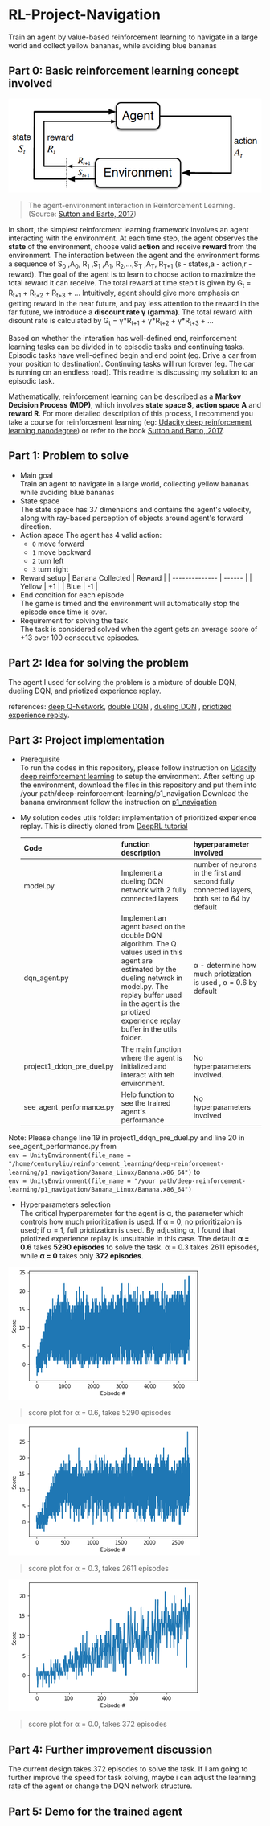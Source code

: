 # RL-Project-Navigation
Train an agent by value-based reinforcement learning to navigate in a large world and collect yellow bananas, while avoiding blue bananas

## Part 0: Basic reinforcement learning concept involved
![](https://github.com/CenturyLiu/RL-Project-Navigation/blob/master/pictures/rl-basic.png)
> The agent-environment interaction in Reinforcement Learning.(Source: [Sutton and Barto, 2017](http://incompleteideas.net/book/RLbook2020.pdf))

In short, the simplest reinforcment learning framework involves an agent interacting with the environment. At each time step, the agent observes the **state** of the environment, choose valid **action** and receive **reward** from the environment. The interaction between the agent and the environment forms a sequence of S<sub>0</sub> ,A<sub>0</sub>, R<sub>1</sub> ,S<sub>1</sub> ,A<sub>1</sub>, R<sub>2</sub>,...,S<sub>T</sub> ,A<sub>T</sub>, R<sub>T+1</sub>       (s - states,a - action,r - reward). The goal of the agent is to learn to choose action to maximize the total reward it can receive. The total reward at time step t is given by G<sub>t</sub> = R<sub>t+1</sub> + R<sub>t+2</sub> + R<sub>t+3</sub> + ... Intuitively, agent should give more emphasis on getting reward in the near future, and pay less attention to the reward in the far future, we introduce a **discount rate γ (gamma)**. The total reward with disount rate is calculated by G<sub>t</sub> = γ\*R<sub>t+1</sub> + γ\*R<sub>t+2</sub> + γ\*R<sub>t+3</sub> + ...

Based on whether the interation has well-defined end, reinforcement learning tasks can be divided in to episodic tasks and continuing tasks. Episodic tasks have well-defined begin and end point (eg. Drive a car from your position to destination). Continuing tasks will run forever (eg. The car is running on an endless road). This readme is discussing my solution to an episodic task.

Mathematically, reinforcement learning can be described as a **Markov Decision Process (MDP)**, which involves **state space S**, **action space A** and **reward R**. For more detailed description of this process, I recommend you take a course for reinforcement learning (eg: [Udacity deep reinforcement learning nanodegree](https://www.udacity.com/course/deep-reinforcement-learning-nanodegree--nd893)) or refer to the book [Sutton and Barto, 2017](http://incompleteideas.net/book/RLbook2020.pdf).  

## Part 1: Problem to solve
   - Main goal                                                                                                                                            
     Train an agent to navigate in a large world, collecting yellow bananas while avoiding blue bananas
   - State space                                                                                                           
     The state space has 37 dimensions and contains the agent's velocity, along with ray-based perception of objects around agent's forward direction.
   - Action space
     The agent has 4 valid action:
     - `0` move forward
     - `1` move backward
     - `2` turn left
     - `3` turn right
   - Reward setup
     | Banana Collected | Reward |
     |  --------------  | ------ |
     | Yellow           | +1     |
     | Blue             | -1     |
   - End condition for each episode                                                                                       
     The game is timed and the environment will automatically stop the episode once time is over.
   - Requirement for solving the task                                                                                      
     The task is considered solved when the agent gets an average score of +13 over 100 consecutive episodes. 
## Part 2: Idea for solving the problem
The agent I used for solving the problem is a mixture of double DQN, dueling DQN, and priotized experience replay.


references: [deep Q-Network](https://storage.googleapis.com/deepmind-media/dqn/DQNNaturePaper.pdf), [double DQN](https://arxiv.org/abs/1509.06461) , [dueling DQN](https://arxiv.org/abs/1511.06581) , [priotized experience replay](https://arxiv.org/abs/1511.05952).

## Part 3: Project implementation
   - Prerequisite                                                                                                             
     To run the codes in this repository, please follow instruction on [Udacity deep reinforcement learning](https://github.com/udacity/deep-reinforcement-learning) to setup the environment.
     After setting up the environment, download the files in this repository and put them into /your path/deep-reinforcement-learning/p1_navigation
     Download the banana environment follow the instruction on [p1_navigation](https://github.com/udacity/deep-reinforcement-learning/tree/master/p1_navigation)
   - My solution codes
     utils folder: implementation of prioritized experience replay. This is directly cloned from [DeepRL tutorial](https://github.com/qfettes/DeepRL-Tutorials/tree/master/utils)
     
     | Code   | function description | hyperparameter involved |
     | ---    | -------------------- | ----------------------- |
     |model.py|Implement a dueling DQN network with 2 fully connected layers| number of neurons in the first and second fully connected layers, both set to 64 by default|
     |dqn_agent.py|Implement an agent based on the double DQN algorithm. The Q values used in this agent are estimated by the dueling netwrok in model.py. The replay buffer used in the agent is the priotized experience replay buffer in the utils folder.|α - determine how much priotization is used , α = 0.6 by default|
     |project1_ddqn_pre_duel.py|The main function where the agent is initialized and interact with teh environment.|No hyperparameters involved.|
     |see_agent_performance.py|Help function to see the trained agent's performance|No hyperparameters involved|
   
   Note: Please change line 19 in project1_ddqn_pre_duel.py and line 20 in see_agent_performance.py
   from                                                                                                                                       
   `env = UnityEnvironment(file_name = "/home/centuryliu/reinforcement_learning/deep-reinforcement-learning/p1_navigation/Banana_Linux/Banana.x86_64")`
   to                                                                                                                                          
   `env = UnityEnvironment(file_name = "/your path/deep-reinforcement-learning/p1_navigation/Banana_Linux/Banana.x86_64")`
   
   
   
   - Hyperparameters selection                                                                                                   
   The critical hyperparemeter for the agent is α, the parameter which controls how much prioritization is used. If α = 0, no prioritizaion is used; if α = 1, full priotization is used.
   By adjusting α, I found that priotized experience replay is unsuitable in this case. The default **α = 0.6** takes **5290 episodes** to solve the task. α = 0.3 takes 2611 episodes, while **α = 0** takes only **372 episodes**. 
   
   ![](https://github.com/CenturyLiu/RL-Project-Navigation/blob/master/pictures/solution_5290.png)
   >  score plot for α = 0.6, takes 5290 episodes
   
   ![](https://github.com/CenturyLiu/RL-Project-Navigation/blob/master/pictures/solution_2611.png)
   >  score plot for α = 0.3, takes 2611 episodes
   
   ![](https://github.com/CenturyLiu/RL-Project-Navigation/blob/master/pictures/solution_372.png)
   >  score plot for α = 0.0, takes 372 episodes
   
   
   
## Part 4: Further improvement discussion
   The current design takes 372 episodes to solve the task. If I am going to further improve the speed for task solving, maybe i can adjust the learning rate of the agent or change the DQN network structure. 

## Part 5: Demo for the trained agent
